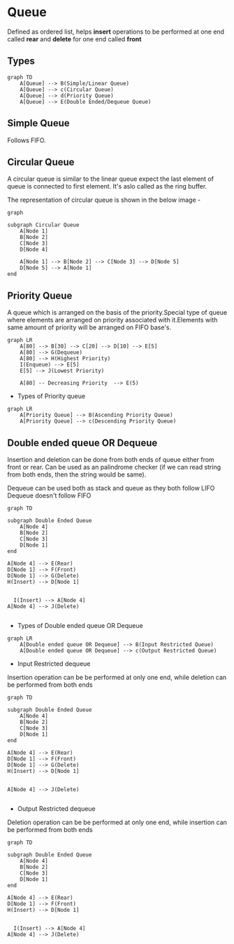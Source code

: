 # Queue

Defined as ordered list, helps **insert** operations to be performed at one end called **rear** and **delete** for one end called **front**

## Types

```mermaid
graph TD
    A[Queue] --> B(Simple/Linear Queue)
    A[Queue] --> c(Circular Queue)
    A[Queue] --> d(Priority Queue)
    A[Queue] --> E(Double Ended/Dequeue Queue)
```

## Simple Queue

Follows FIFO.

## Circular Queue

A circular queue is similar to the linear queue expect the last element of queue is connected to first element. It's aslo called as the ring buffer.

The representation of circular queue is shown in the below image -

```mermaid
graph

subgraph Circular Queue
    A[Node 1]
    B[Node 2]
    C[Node 3]
    D[Node 4]

    A[Node 1] --> B[Node 2] --> C[Node 3] --> D[Node 5]
    D[Node 5] --> A[Node 1]
end
```

## Priority Queue

A queue which is arranged on the basis of the priority.Special type of queue where elements are arranged on priority associated with it.Elements with same amount of priority will be arranged on FIFO base's.

```mermaid
graph LR
    A[80] --> B[30] --> C[20] --> D[10] --> E[5]
    A[80] --> G(Dequeue)
    A[80] --> H(Highest Priority)
    I(Enqueue) --> E[5]
    E[5] --> J(Lowest Priority)

    A[80] -- Decreasing Priority  --> E(5)
```

- Types of Priority queue

```mermaid
graph LR
    A[Priority Queue] --> B(Ascending Priority Queue)
    A[Priority Queue] --> c(Descending Priority Queue)
```

## Double ended queue OR Dequeue

Insertion and deletion can be done from both ends of queue either from front or rear. Can be used as an palindrome checker (if we can read string from both ends, then the string would be same).

Dequeue can be used both as stack and queue as they both follow LIFO
Dequeue doesn't follow FIFO

```mermaid
graph TD

subgraph Double Ended Queue
    A[Node 4]
    B[Node 2]
    C[Node 3]
    D[Node 1]
end

A[Node 4] --> E(Rear)
D[Node 1] --> F(Front)
D[Node 1] --> G(Delete)
H(Insert) --> D[Node 1]


  I(Insert) --> A[Node 4]
A[Node 4] --> J(Delete)


```

- Types of Double ended queue OR Dequeue

```mermaid
graph LR
    A[Double ended queue OR Dequeue] --> B(Input Restricted Queue)
    A[Double ended queue OR Dequeue] --> c(Output Restricted Queue)
```

- Input Restricted dequeue

Insertion operation can be be performed at only one end, while deletion can be performed from both ends

```mermaid
graph TD

subgraph Double Ended Queue
    A[Node 4]
    B[Node 2]
    C[Node 3]
    D[Node 1]
end

A[Node 4] --> E(Rear)
D[Node 1] --> F(Front)
D[Node 1] --> G(Delete)
H(Insert) --> D[Node 1]


A[Node 4] --> J(Delete)


```

- Output Restricted dequeue

Deletion operation can be be performed at only one end, while insertion can be performed from both ends

```mermaid
graph TD

subgraph Double Ended Queue
    A[Node 4]
    B[Node 2]
    C[Node 3]
    D[Node 1]
end

A[Node 4] --> E(Rear)
D[Node 1] --> F(Front)
H(Insert) --> D[Node 1]


  I(Insert) --> A[Node 4]
A[Node 4] --> J(Delete)


```
